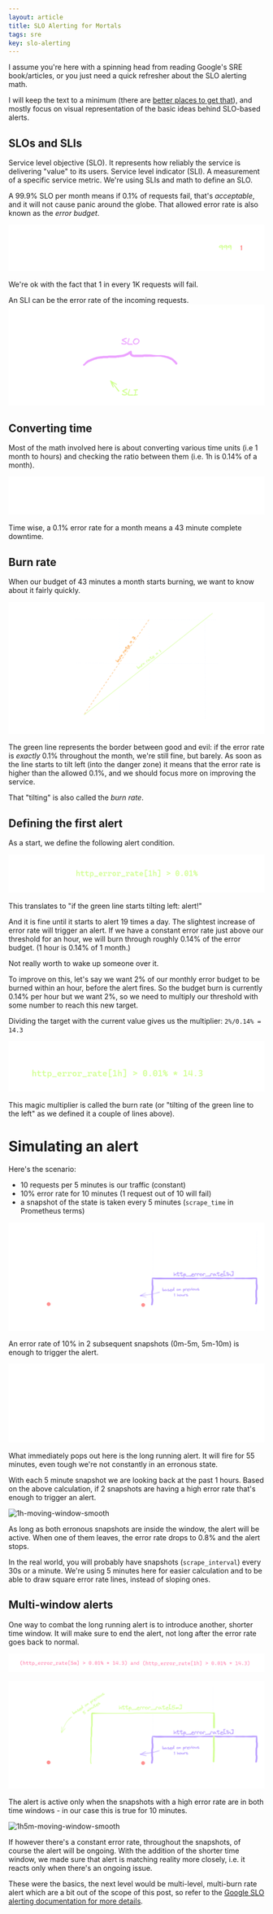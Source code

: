 ```yaml
---
layout: article
title: SLO Alerting for Mortals 
tags: sre
key: slo-alerting
---
```


I assume you're here with a spinning head from reading Google's SRE book/articles,
or you just need a quick refresher about the SLO alerting math.

I will keep the text to a minimum (there are [better places to get that](https://sre.google/workbook/alerting-on-slos/)), and mostly
focus on visual representation of the basic ideas behind SLO-based alerts.


## SLOs and SLIs

Service level objective (SLO). It represents how reliably the service is delivering "value" to its users.
Service level indicator (SLI). A measurement of a specific service metric. We're using SLIs and math to define an SLO.

A 99.9% SLO per month means if 0.1% of requests fail, that's *acceptable*, and it will not cause panic around the globe.
That allowed error rate is also known as the *error budget*.

![slo-req-count](/assets/images/slo-alerting/slo-count-999.png)

We're ok with the fact that 1 in every 1K requests will fail.

An SLI can be the error rate of the incoming requests.
![slo-vs-sli](/assets/images/slo-alerting/sli-slo-init.png)


## Converting time

Most of the math involved here is about converting various time units (i.e 1 month to hours)
and checking the ratio between them (i.e. 1h is 0.14% of a month).

![time-conversion](/assets/images/slo-alerting/time-conv.png)

Time wise, a 0.1% error rate for a month means a 43 minute complete downtime.


## Burn rate

When our budget of 43 minutes a month starts burning, we want to know about it fairly quickly.

![error-budget-graph](/assets/images/slo-alerting/error-budget-monthly-graph.png)

The green line represents the border between good and evil: if the error rate is *exactly* 0.1% throughout the month, we're still fine, but barely.
As soon as the line starts to tilt left (into the danger zone) it means that the error rate is higher than the allowed 0.1%, and we should
focus more on improving the service.

That "tilting" is also called the *burn rate*.


## Defining the first alert

As a start, we define the following alert condition.

![initial-alert-condition](/assets/images/slo-alerting/slo-query-first.png)

This translates to "if the green line starts tilting left: alert!"

And it is fine until it starts to alert 19 times a day. The slightest increase of error rate will trigger an alert. If we have a constant
error rate just above our threshold for an hour, we will burn through roughly 0.14% of the error budget.
(1 hour is 0.14% of 1 month.)

Not really worth to wake up someone over it.

To improve on this, let's say we want 2% of our monthly error budget to be burned within an hour, before the alert fires.
So the budget burn is currently 0.14% per hour but we want 2%, so we need to multiply our threshold with some number to reach this new target.

Dividing the target with the current value gives us the multiplier: `2%/0.14% = 14.3`

![alert-condition-multiplied](/assets/images/slo-alerting/slo-query-first-144.png)

This magic multiplier is called the burn rate (or "tilting of the green line to the left" as we defined it a couple of lines above).


# Simulating an alert

Here's the scenario:
- 10 requests per 5 minutes is our traffic (constant)
- 10% error rate for 10 minutes (1 request out of 10 will fail)
- a snapshot of the state is taken every 5 minutes (`scrape_time` in Prometheus terms)

![1h-graph](/assets/images/slo-alerting/1h-graph-err-rate.png)

An error rate of 10% in 2 subsequent snapshots (0m-5m, 5m-10m) is enough to trigger the alert.

![1h-graph-calc](/assets/images/slo-alerting/1h-graph-err-rate-calculation.png)

What immediately pops out here is the long running alert. It will fire for 55 minutes, even tough we're not constantly in an erronous state.


With each 5 minute snapshot we are looking back at the past 1 hours. Based on the above calculation, if 2 snapshots are having a high error rate that's enough to trigger an alert.

![1h-moving-window-smooth](https://imgur.com/q5CUnRk.gif)

As long as both erronous snapshots are inside the window, the alert will be active. When one of them leaves, the error rate drops
to 0.8% and the alert stops.

In the real world, you will probably have snapshots (`scrape_interval`) every 30s or a minute. We're using 5 minutes here for easier calculation and
to be able to draw square error rate lines, instead of sloping ones.


## Multi-window alerts

One way to combat the long running alert is to introduce another, shorter time window. It will make sure to end the alert, not long after the error rate goes back to normal.

![1h5m-query](/assets/images/slo-alerting/1h5m-query.png)


![1h5m-graph](/assets/images/slo-alerting/1h5m-graph-err-rate.png)

The alert is active only when the snapshots with a high error rate are in both time windows - in our case this is true for 10 minutes.

![1h5m-moving-window-smooth](https://i.imgur.com/2NFzF39.gif)

If however there's a constant error rate, throughout the snapshots, of course the alert will be ongoing.
With the addition of the shorter time window, we made sure that alert is matching reality more closely, i.e. it reacts only when there's an ongoing issue.

These were the basics, the next level would be multi-level, multi-burn rate alert which are a bit out of the scope of this post, so refer to
the [Google SLO alerting documentation for more details](https://sre.google/workbook/alerting-on-slos).